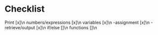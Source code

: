 # Checklist
Print [x]\n
numbers/expressions [x]\n
variables [x]\n
  -assignment [x]\n
  -retrieve/output [x]\n
if/else []\n
functions []\n
